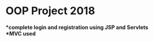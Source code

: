 # OOP Project 2018
<b>*complete login and registration using JSP and Servlets<b> <br /> <b>*MVC used<b>
